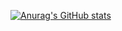 [![Anurag's GitHub stats](https://github-readme-stats.vercel.app/api?username=shuo-china)](https://github.com/anuraghazra/github-readme-stats)